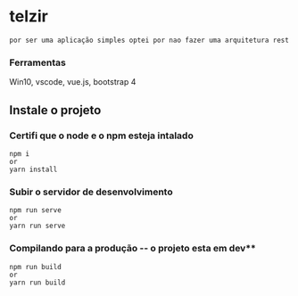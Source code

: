 # telzir
```
por ser uma aplicação simples optei por nao fazer uma arquitetura rest
```

### Ferramentas

Win10, vscode, vue.js, bootstrap 4

## Instale o projeto
### Certifi que o node e o npm esteja intalado 
```
npm i 
or 
yarn install
```

### Subir o servidor de desenvolvimento
```
npm run serve 
or 
yarn run serve
```

### Compilando para a produção -- o projeto esta em dev**
```
npm run build 
or 
yarn run build
```
